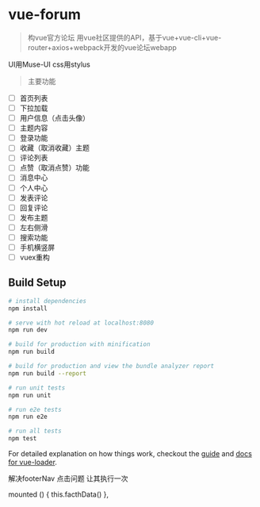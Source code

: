 # vue-forum

> 构vue官方论坛 用vue社区提供的API，基于vue+vue-cli+vue-router+axios+webpack开发的vue论坛webapp

  UI用Muse-UI css用stylus

> 主要功能
- [ ] 首页列表
- [ ] 下拉加载
- [ ] 用户信息（点击头像）
- [ ] 主题内容
- [ ] 登录功能
- [ ] 收藏（取消收藏）主题
- [ ] 评论列表
- [ ] 点赞（取消点赞）功能
- [ ] 消息中心
- [ ] 个人中心
- [ ] 发表评论
- [ ] 回复评论
- [ ] 发布主题
- [ ] 左右侧滑
- [ ] 搜索功能
- [ ] 手机横竖屏
- [ ] vuex重构

## Build Setup

``` bash
# install dependencies
npm install

# serve with hot reload at localhost:8080
npm run dev

# build for production with minification
npm run build

# build for production and view the bundle analyzer report
npm run build --report

# run unit tests
npm run unit

# run e2e tests
npm run e2e

# run all tests
npm test
```

For detailed explanation on how things work, checkout the [guide](http://vuejs-templates.github.io/webpack/) and [docs for vue-loader](http://vuejs.github.io/vue-loader).


解决footerNav 点击问题 让其执行一次

 mounted () {
    this.facthData()
  },
